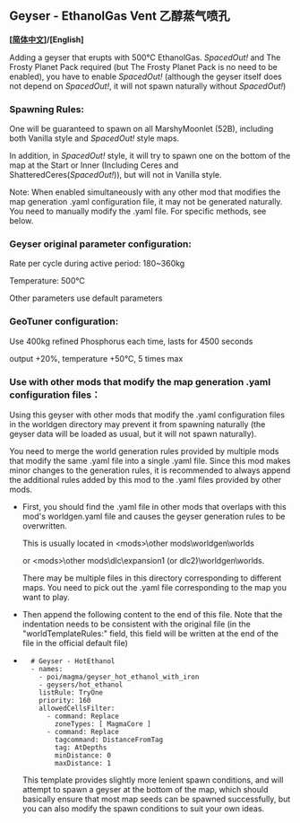## Geyser - EthanolGas Vent 乙醇蒸气喷孔

**[[简体中文](../README.md)]/[English]**

Adding a geyser that erupts with 500℃ EthanolGas. *SpacedOut!* and The Frosty Planet Pack required (but The Frosty Planet Pack is no need to be enabled), you have to enable *SpacedOut!* (although the geyser itself does not depend on *SpacedOut!*, it will not spawn naturally without *SpacedOut!*)

### Spawning Rules:

One will be guaranteed to spawn on all MarshyMoonlet (52B), including both Vanilla style and *SpacedOut!* style maps.

In addition, in *SpacedOut!* style, it will try to spawn one on the bottom of the map at the Start or Inner (Including Ceres and ShatteredCeres(*SpacedOut!*)), but will not in Vanilla style.

Note: When enabled simultaneously with any other mod that modifies the map generation .yaml configuration file, it may not be generated naturally. You need to manually modify the .yaml file. For specific methods, see below.

### Geyser original parameter configuration:

Rate per cycle during active period: 180~360kg

Temperature: 500℃

Other parameters use default parameters

### GeoTuner configuration:

Use 400kg refined Phosphorus each time, lasts for 4500 seconds

output +20%, temperature +50℃, 5 times max

### Use with other mods that modify the map generation .yaml configuration files：

Using this geyser with other mods that modify the .yaml configuration files in the worldgen directory may prevent it from spawning naturally (the geyser data will be loaded as usual, but it will not spawn naturally).

You need to merge the world generation rules provided by multiple mods that modify the same .yaml file into a single .yaml file. Since this mod makes minor changes to the generation rules, it is recommended to always append the additional rules added by this mod to the .yaml files provided by other mods.

- First, you should find the .yaml file in other mods that overlaps with this mod's worldgen.yaml file and causes the geyser generation rules to be overwritten.
  
  This is usually located in \<mods>\other mods\worldgen\worlds
  
  or \<mods>\other mods\dlc\expansion1 (or dlc2)\worldgen\worlds. 
  
  There may be multiple files in this directory corresponding to different maps. You need to pick out the .yaml file corresponding to the map you want to play.

- Then append the following content to the end of this file. Note that the indentation needs to be consistent with the original file (in the "worldTemplateRules:" field, this field will be written at the end of the file in the official default file)

- ```
    # Geyser - HotEthanol
    - names:
      - poi/magma/geyser_hot_ethanol_with_iron
      - geysers/hot_ethanol
      listRule: TryOne
      priority: 160
      allowedCellsFilter:
        - command: Replace
          zoneTypes: [ MagmaCore ]
        - command: Replace
          tagcommand: DistanceFromTag
          tag: AtDepths
          minDistance: 0
          maxDistance: 1
  ```
  
  This template provides slightly more lenient spawn conditions, and will attempt to spawn a geyser at the bottom of the map, which should basically ensure that most map seeds can be spawned successfully, but you can also modify the spawn conditions to suit your own ideas.
